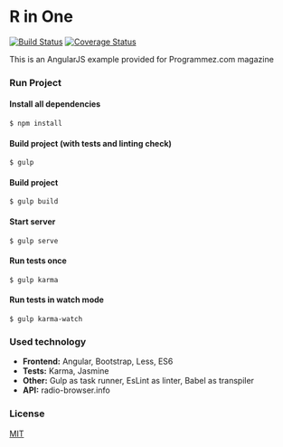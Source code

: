 # R in One
[![Build Status](https://travis-ci.org/RinOne/AngularJS.svg?branch=master)](https://travis-ci.org/RinOne/AngularJS)
[![Coverage Status](https://coveralls.io/repos/github/RinOne/AngularJS/badge.svg)](https://coveralls.io/github/RinOne/AngularJS)

This is an AngularJS example provided for Programmez.com magazine

### Run Project
#### Install all dependencies
```$ npm install```
#### Build project (with tests and linting check)
```$ gulp```
#### Build project
```$ gulp build```
#### Start server
```$ gulp serve```
#### Run tests once
```$ gulp karma```
#### Run tests in watch mode
```$ gulp karma-watch```

### Used technology
- **Frontend:** Angular, Bootstrap, Less, ES6
- **Tests:** Karma, Jasmine
- **Other:** Gulp as task runner, EsLint as linter, Babel as transpiler
- **API:** radio-browser.info

### License
[MIT](http://opensource.org/licenses/MIT)